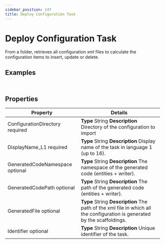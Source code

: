 ```yaml
---
sidebar_position: 147
title: Deploy Configuration Task
---
```


# Deploy Configuration Task

From a folder, retrieves all configuration xml files to calculate the configuration items to insert, update or delete.

## Examples

```


```
## Properties

| Property | Details |
| --- | --- |
| ConfigurationDirectory required | **Type**  String  **Description** Directory of the configuration to import |
| DisplayName\_L1 required | **Type**  String  **Description** Display name of the task in language 1 (up to 16). |
| GeneratedCodeNamespace optional | **Type**  String  **Description** The namespace of the generated code (entities + writer). |
| GeneratedCodePath optional | **Type**  String  **Description** The path of the generated code (entities + writer). |
| GeneratedFile optional | **Type**  String  **Description** The path of the xml file in which all the configuration is generated by the scaffoldings. |
| Identifier optional | **Type**  String  **Description** Unique identifier of the task. |